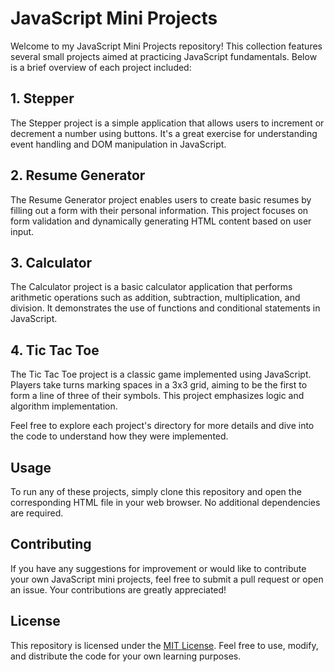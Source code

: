 # JavaScript Mini Projects

Welcome to my JavaScript Mini Projects repository! This collection features several small projects aimed at practicing JavaScript fundamentals. Below is a brief overview of each project included:

## 1. Stepper

The Stepper project is a simple application that allows users to increment or decrement a number using buttons. It's a great exercise for understanding event handling and DOM manipulation in JavaScript.

## 2. Resume Generator

The Resume Generator project enables users to create basic resumes by filling out a form with their personal information. This project focuses on form validation and dynamically generating HTML content based on user input.

## 3. Calculator

The Calculator project is a basic calculator application that performs arithmetic operations such as addition, subtraction, multiplication, and division. It demonstrates the use of functions and conditional statements in JavaScript.

## 4. Tic Tac Toe

The Tic Tac Toe project is a classic game implemented using JavaScript. Players take turns marking spaces in a 3x3 grid, aiming to be the first to form a line of three of their symbols. This project emphasizes logic and algorithm implementation.

Feel free to explore each project's directory for more details and dive into the code to understand how they were implemented.

## Usage

To run any of these projects, simply clone this repository and open the corresponding HTML file in your web browser. No additional dependencies are required.

## Contributing

If you have any suggestions for improvement or would like to contribute your own JavaScript mini projects, feel free to submit a pull request or open an issue. Your contributions are greatly appreciated!

## License

This repository is licensed under the [MIT License](LICENSE). Feel free to use, modify, and distribute the code for your own learning purposes.
